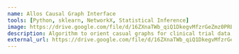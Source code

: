 ```yaml
---
name: Allos Causal Graph Interface
tools: [Python, sklearn, NetworkX, Statistical Inference]
image: https://drive.google.com/file/d/16ZXnaTWb_qiQ1DkegvMfzrGeZmz0PRE6/view?usp=sharing
description: Algorithm to orient casual graphs for clinical trial data, as part of a research internship for Berkeley startup Allos AI.
external_url: https://drive.google.com/file/d/16ZXnaTWb_qiQ1DkegvMfzrGeZmz0PRE6/view?usp=sharing
---
```

